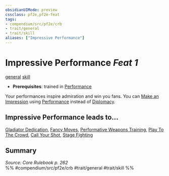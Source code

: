 ```yaml
---
obsidianUIMode: preview
cssclass: pf2e,pf2e-feat
tags:
- compendium/src/pf2e/crb
- trait/general
- trait/skill
aliases: ["Impressive Performance"]
---
```

# Impressive Performance  *Feat 1*  
[general](../../rules/traits/general.md)  [skill](../../rules/traits/skill.md)  

- **Prerequisites**: trained in [Performance](../skills.md#Performance)

Your performances inspire admiration and win you fans. You can [Make an Impression](../../rules/actions/make-an-impression.md) using [Performance](../skills.md#Performance) instead of [Diplomacy](../skills.md#Diplomacy).

## Impressive Performance leads to...

[Gladiator Dedication](gladiator-dedication-apg.md), [Fancy Moves](fancy-moves-apg.md), [Performative Weapons Training](performative-weapons-training-apg.md), [Play To The Crowd](play-to-the-crowd-apg.md), [Call Your Shot](call-your-shot-apg.md), [Stage Fighting](stage-fighting-apg.md)

## Summary

*Source: Core Rulebook p. 262*  
%% #compendium/src/pf2e/crb #trait/general #trait/skill %%